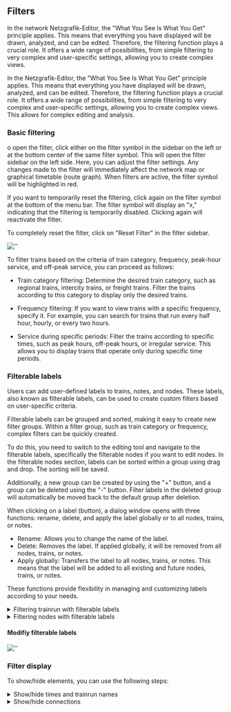 ## Filters

In the network Netzgrafik-Editor, the "What You See Is What You Get" principle applies.
This means that everything you have displayed will be drawn, analyzed, and can be edited.
Therefore, the filtering function plays a crucial role. It offers a wide range of possibilities,
from simple filtering to very complex and user-specific settings, allowing you to create complex
views.

In the Netzgrafik-Editor, the "What You See Is What You Get" principle applies. This means that
everything you have displayed will be drawn, analyzed, and can be edited. Therefore, the filtering
function plays a crucial role. It offers a wide range of possibilities, from simple filtering to
very complex and user-specific settings, allowing you to create complex views. This allows for
complex editing and analysis.

### Basic filtering

o open the filter, click either on the filter symbol in the sidebar on the left or at the bottom
center of the same filter symbol. This will open the filter sidebar on the left side. Here, you can
adjust the filter settings. Any changes made to the filter will immediately affect the network map
or graphical timetable (route graph). When filters are active, the filter symbol will be highlighted
in red.

If you want to temporarily reset the filtering, click again on the filter symbol at the bottom of
the menu bar. The filter symbol will display an "x," indicating that the filtering is temporarily
disabled. Clicking again will reactivate the filter.

To completely reset the filter, click on "Reset Filter" in the filter sidebar.

![''](./animated_images/compressed/2024-1-25-Filtering-001.gif)

To filter trains based on the criteria of train category, frequency, peak-hour service, and off-peak
service, you can proceed as follows:

- Train category filtering: Determine the desired train category, such as regional trains, intercity
  trains, or freight trains. Filter the trains according to this category to display only the
  desired trains.

- Frequency filtering: If you want to view trains with a specific frequency, specify it. For
  example, you can search for trains that run every half hour, hourly, or every two hours.

- Service during specific periods: Filter the trains according to specific times, such as peak
  hours, off-peak hours, or irregular service. This allows you to display trains that operate only
  during specific time periods.

### Filterable labels

Users can add user-defined labels to trains, notes, and nodes.
These labels, also known as filterable labels, can be used to create custom filters based on
user-specific criteria.

Filterable labels can be grouped and sorted, making it easy to create new filter groups.
Within a filter group, such as train category or frequency, complex filters can be quickly created.

To do this, you need to switch to the editing tool and navigate to the filterable labels,
specifically the filterable nodes if you want to edit nodes. In the filterable nodes section,
labels can be sorted within a group using drag and drop. The sorting will be saved.

Additionally, a new group can be created by using the "+" button,
and a group can be deleted using the "-" button. Filter labels in the deleted group
will automatically be moved back to the default group after deletion.

When clicking on a label (button), a dialog window opens with three functions: rename, delete, and
apply the label globally or to all nodes, trains, or notes.

- Rename: Allows you to change the name of the label.
- Delete: Removes the label. If applied globally, it will be removed from all nodes, trains, or
  notes.
- Apply globally: Transfers the label to all nodes, trains, or notes. This means that the label will
  be added to all existing and future nodes, trains, or notes.

These functions provide flexibility in managing and customizing labels according to your needs.

<details>
<summary>
Filtering trainrun with filterable labels
</summary>

![''](./animated_images/compressed/2024-1-25-Filtering-002.gif)

</details>

<details>
<summary>
Filtering nodes with filterable labels
</summary>

![''](./animated_images/compressed/2024-1-25-Filtering-NodeLabels_Editing.gif)

![''](./animated_images/compressed/2024-1-25-Filtering-NodeLabels_Editing-FilterOnOff.gif)

</details>

#### Modifiy filterable labels

![''](./animated_images/compressed/2024-1-25-Filtering-Modify_Labelgroups_003.gif)

### Filter display

To show/hide elements, you can use the following steps:

<details>
<summary>
Show/hide times and trainrun names
</summary>
![''](./animated_images/compressed/2024-1-25-Filtering-Display_Text.gif)

</details>

<details>
<summary>
Show/hide connections
</summary>
![''](./animated_images/compressed/2024-1-25-Filtering-Display_Text-001.gif)
</details>

